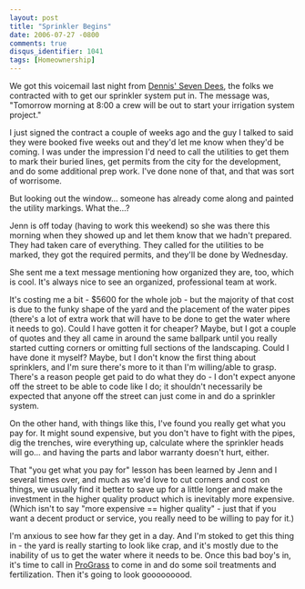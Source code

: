 ```yaml
---
layout: post
title: "Sprinkler Begins"
date: 2006-07-27 -0800
comments: true
disqus_identifier: 1041
tags: [Homeownership]
---
```

We got this voicemail last night from [Dennis' Seven
Dees](http://www.sevendees.com/), the folks we contracted with to get
our sprinkler system put in. The message was, "Tomorrow morning at 8:00
a crew will be out to start your irrigation system project."
 
 I just signed the contract a couple of weeks ago and the guy I talked
to said they were booked five weeks out and they'd let me know when
they'd be coming. I was under the impression I'd need to call the
utilities to get them to mark their buried lines, get permits from the
city for the development, and do some additional prep work. I've done
none of that, and that was sort of worrisome.
 
 But looking out the window... someone has already come along and
painted the utility markings. What the...?
 
 Jenn is off today (having to work this weekend) so she was there this
morning when they showed up and let them know that we hadn't prepared.
They had taken care of everything. They called for the utilities to be
marked, they got the required permits, and they'll be done by
Wednesday.
 
 She sent me a text message mentioning how organized they are, too,
which is cool. It's always nice to see an organized, professional team
at work.
 
 It's costing me a bit - \$5600 for the whole job - but the majority of
that cost is due to the funky shape of the yard and the placement of the
water pipes (there's a lot of extra work that will have to be done to
get the water where it needs to go). Could I have gotten it for cheaper?
Maybe, but I got a couple of quotes and they all came in around the same
ballpark until you really started cutting corners or omitting full
sections of the landscaping. Could I have done it myself? Maybe, but I
don't know the first thing about sprinklers, and I'm sure there's more
to it than I'm willing/able to grasp. There's a reason people get paid
to do what they do - I don't expect anyone off the street to be able to
code like I do; it shouldn't necessarily be expected that anyone off the
street can just come in and do a sprinkler system.
 
 On the other hand, with things like this, I've found you really get
what you pay for. It might sound expensive, but you don't have to fight
with the pipes, dig the trenches, wire everything up, calculate where
the sprinkler heads will go... and having the parts and labor warranty
doesn't hurt, either.
 
 That "you get what you pay for" lesson has been learned by Jenn and I
several times over, and much as we'd love to cut corners and cost on
things, we usually find it better to save up for a little longer and
make the investment in the higher quality product which is inevitably
more expensive. (Which isn't to say "more expensive == higher quality" -
just that if you want a decent product or service, you really need to be
willing to pay for it.)
 
 I'm anxious to see how far they get in a day. And I'm stoked to get
this thing in - the yard is really starting to look like crap, and it's
mostly due to the inability of us to get the water where it needs to be.
Once this bad boy's in, it's time to call in
[ProGrass](http://www.prograss.com/) to come in and do some soil
treatments and fertilization. Then it's going to look gooooooood.
